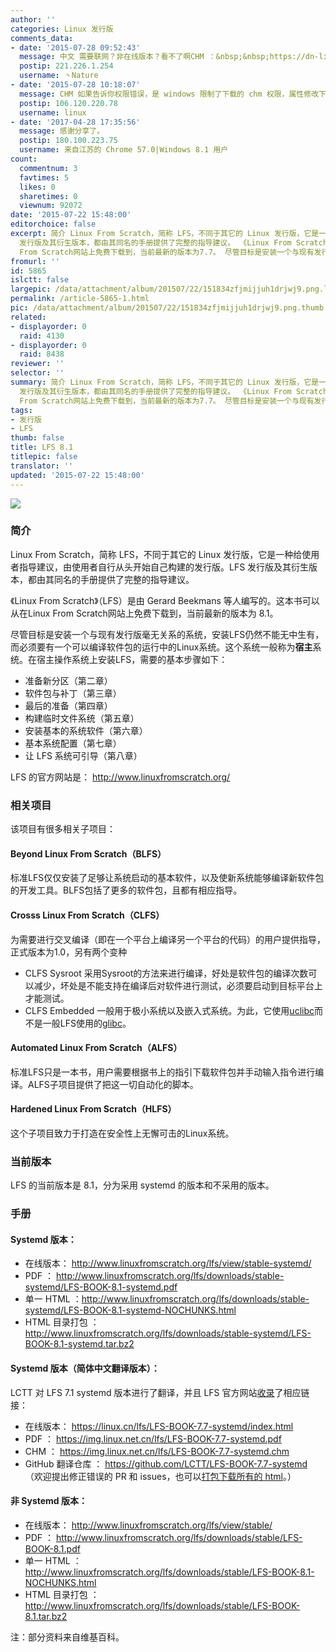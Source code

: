 ```yaml
---
author: ''
categories: Linux 发行版
comments_data:
- date: '2015-07-28 09:52:43'
  message: 中文 需要联网？非在线版本？看不了啊CHM ：&nbsp;&nbsp;https://dn-linuxcn.qbox.me/lfs/LFS-BOOK-7.7-systemd.chm
  postip: 221.226.1.254
  username: 丶Nature
- date: '2015-07-28 10:18:07'
  message: CHM 如果告诉你权限错误，是 windows 限制了下载的 chm 权限，属性修改下即可。
  postip: 106.120.220.78
  username: linux
- date: '2017-04-28 17:35:56'
  message: 感谢分享了。
  postip: 180.100.223.75
  username: 来自江苏的 Chrome 57.0|Windows 8.1 用户
count:
  commentnum: 3
  favtimes: 5
  likes: 0
  sharetimes: 0
  viewnum: 92072
date: '2015-07-22 15:48:00'
editorchoice: false
excerpt: 简介 Linux From Scratch，简称 LFS，不同于其它的 Linux 发行版，它是一种给使用者指导建议，由使用者自行从头开始自己构建的发行版。LFS
  发行版及其衍生版本，都由其同名的手册提供了完整的指导建议。 《Linux From Scratch》（LFS）是由GerardBeekmans等人编写的。这本书可以从在Linux
  From Scratch网站上免费下载到，当前最新的版本为7.7。 尽管目标是安装一个与现有发行版毫无关系的系统，安装LFS仍然不能无中生有，而必须要有一个可以编译软件包的运行中的Linux系统。这个系统一般称为宿主系统。在宿主操作系统上安装LFS，需要的基
fromurl: ''
id: 5865
islctt: false
largepic: /data/attachment/album/201507/22/151834zfjmijjuh1drjwj9.png.large.jpg
permalink: /article-5865-1.html
pic: /data/attachment/album/201507/22/151834zfjmijjuh1drjwj9.png.thumb.jpg
related:
- displayorder: 0
  raid: 4130
- displayorder: 0
  raid: 8438
reviewer: ''
selector: ''
summary: 简介 Linux From Scratch，简称 LFS，不同于其它的 Linux 发行版，它是一种给使用者指导建议，由使用者自行从头开始自己构建的发行版。LFS
  发行版及其衍生版本，都由其同名的手册提供了完整的指导建议。 《Linux From Scratch》（LFS）是由GerardBeekmans等人编写的。这本书可以从在Linux
  From Scratch网站上免费下载到，当前最新的版本为7.7。 尽管目标是安装一个与现有发行版毫无关系的系统，安装LFS仍然不能无中生有，而必须要有一个可以编译软件包的运行中的Linux系统。这个系统一般称为宿主系统。在宿主操作系统上安装LFS，需要的基
tags:
- 发行版
- LFS
thumb: false
title: LFS 8.1
titlepic: false
translator: ''
updated: '2015-07-22 15:48:00'
---
```


![](/data/attachment/album/201507/22/151834zfjmijjuh1drjwj9.png)


### 简介


Linux From Scratch，简称 LFS，不同于其它的 Linux 发行版，它是一种给使用者指导建议，由使用者自行从头开始自己构建的发行版。LFS 发行版及其衍生版本，都由其同名的手册提供了完整的指导建议。


《Linux From Scratch》（LFS）是由 Gerard Beekmans 等人编写的。这本书可以从在Linux From Scratch网站上免费下载到，当前最新的版本为 8.1。


尽管目标是安装一个与现有发行版毫无关系的系统，安装LFS仍然不能无中生有，而必须要有一个可以编译软件包的运行中的Linux系统。这个系统一般称为**宿主**系统。在宿主操作系统上安装LFS，需要的基本步骤如下：


* 准备新分区（第二章）
* 软件包与补丁（第三章）
* 最后的准备（第四章）
* 构建临时文件系统（第五章）
* 安装基本的系统软件（第六章）
* 基本系统配置（第七章）
* 让 LFS 系统可引导（第八章）


LFS 的官方网站是： <http://www.linuxfromscratch.org/> 


### 相关项目


该项目有很多相关子项目：


#### Beyond Linux From Scratch（BLFS）


标准LFS仅仅安装了足够让系统启动的基本软件，以及使新系统能够编译新软件包的开发工具。BLFS包括了更多的软件包，且都有相应指导。


#### Crosss Linux From Scratch（CLFS）


为需要进行交叉编译（即在一个平台上编译另一个平台的代码）的用户提供指导，正式版本为1.0，另有两个变种


* CLFS Sysroot 采用Sysroot的方法来进行编译，好处是软件包的编译次数可以减少，坏处是不能支持在编译后对软件进行测试，必须要启动到目标平台上才能测试。
* CLFS Embedded 一般用于极小系统以及嵌入式系统。为此，它使用[uclibc](https://zh.wikipedia.org/w/index.php?title=Uclibc&action=edit&redlink=1 "Uclibc（页面不存在）")而不是一般LFS使用的[glibc](https://zh.wikipedia.org/wiki/Glibc "Glibc")。


#### Automated Linux From Scratch（ALFS）


标准LFS只是一本书，用户需要根据书上的指引下载软件包并手动输入指令进行编译。ALFS子项目提供了把这一切自动化的脚本。


#### Hardened Linux From Scratch（HLFS）


这个子项目致力于打造在安全性上无懈可击的Linux系统。


### 当前版本


LFS 的当前版本是 8.1，分为采用 systemd 的版本和不采用的版本。


### 手册


#### Systemd 版本：


* 在线版本： <http://www.linuxfromscratch.org/lfs/view/stable-systemd/>
* PDF ： <http://www.linuxfromscratch.org/lfs/downloads/stable-systemd/LFS-BOOK-8.1-systemd.pdf>
* 单一 HTML ：<http://www.linuxfromscratch.org/lfs/downloads/stable-systemd/LFS-BOOK-8.1-systemd-NOCHUNKS.html>
* HTML 目录打包 ： <http://www.linuxfromscratch.org/lfs/downloads/stable-systemd/LFS-BOOK-8.1-systemd.tar.bz2>


#### Systemd 版本（简体中文翻译版本）：


LCTT 对 LFS 7.1 systemd 版本进行了翻译，并且 LFS 官方网站[收录](http://www.linuxfromscratch.org/lfs/read.html)了相应链接：


* 在线版本： <https://linux.cn/lfs/LFS-BOOK-7.7-systemd/index.html>
* PDF ： <https://img.linux.net.cn/lfs/LFS-BOOK-7.7-systemd.pdf>
* CHM ： <https://img.linux.net.cn/lfs/LFS-BOOK-7.7-systemd.chm>
* GitHub 翻译仓库 ： <https://github.com/LCTT/LFS-BOOK-7.7-systemd> （欢迎提出修正错误的 PR 和 issues，也可以[打包下载所有的 html](https://github.com/LCTT/LFS-BOOK-7.7-systemd/archive/master.zip)。）


#### 非 Systemd 版本：


* 在线版本： <http://www.linuxfromscratch.org/lfs/view/stable/>
* PDF ： <http://www.linuxfromscratch.org/lfs/downloads/stable/LFS-BOOK-8.1.pdf>
* 单一 HTML ： <http://www.linuxfromscratch.org/lfs/downloads/stable/LFS-BOOK-8.1-NOCHUNKS.html>
* HTML 目录打包 ： <http://www.linuxfromscratch.org/lfs/downloads/stable/LFS-BOOK-8.1.tar.bz2>


 


注：部分资料来自维基百科。